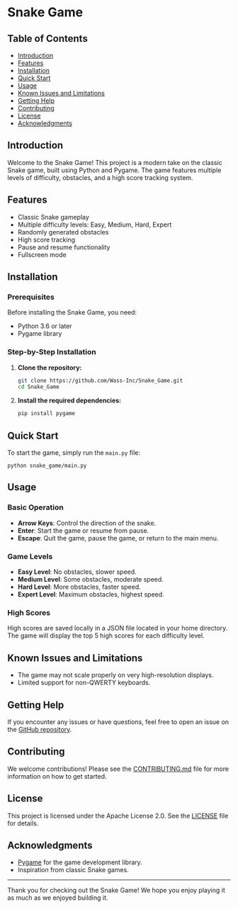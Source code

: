 # Snake Game

## Table of Contents

- [Introduction](#introduction)
- [Features](#features)
- [Installation](#installation)
- [Quick Start](#quick-start)
- [Usage](#usage)
- [Known Issues and Limitations](#known-issues-and-limitations)
- [Getting Help](#getting-help)
- [Contributing](#contributing)
- [License](#license)
- [Acknowledgments](#acknowledgments)

## Introduction

Welcome to the Snake Game! This project is a modern take on the classic Snake game, built using Python and Pygame. The game features multiple levels of difficulty, obstacles, and a high score tracking system.

## Features

- Classic Snake gameplay
- Multiple difficulty levels: Easy, Medium, Hard, Expert
- Randomly generated obstacles
- High score tracking
- Pause and resume functionality
- Fullscreen mode

## Installation

### Prerequisites

Before installing the Snake Game, you need:

- Python 3.6 or later
- Pygame library

### Step-by-Step Installation

1. **Clone the repository:**

    ```bash
    git clone https://github.com/Wass-Inc/Snake_Game.git
    cd Snake_Game
    ```

2. **Install the required dependencies:**

    ```bash
    pip install pygame
    ```

## Quick Start

To start the game, simply run the `main.py` file:

    python snake_game/main.py

## Usage

### Basic Operation

- **Arrow Keys**: Control the direction of the snake.
- **Enter**: Start the game or resume from pause.
- **Escape**: Quit the game, pause the game, or return to the main menu.

### Game Levels

- **Easy Level**: No obstacles, slower speed.
- **Medium Level**: Some obstacles, moderate speed.
- **Hard Level**: More obstacles, faster speed.
- **Expert Level**: Maximum obstacles, highest speed.

### High Scores

High scores are saved locally in a JSON file located in your home directory. The game will display the top 5 high scores for each difficulty level.

## Known Issues and Limitations

- The game may not scale properly on very high-resolution displays.
- Limited support for non-QWERTY keyboards.

## Getting Help

If you encounter any issues or have questions, feel free to open an issue on the [GitHub repository](https://github.com/Wass-Inc/Snake_Game/issues).

## Contributing

We welcome contributions! Please see the [CONTRIBUTING.md](CONTRIBUTING.md) file for more information on how to get started.

## License

This project is licensed under the Apache License 2.0. See the [LICENSE](LICENSE) file for details.

## Acknowledgments

- [Pygame](https://www.pygame.org/) for the game development library.
- Inspiration from classic Snake games.

---

Thank you for checking out the Snake Game! We hope you enjoy playing it as much as we enjoyed building it.
